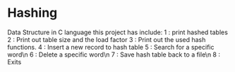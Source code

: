 # Hashing
Data Structure  in C language
this project has include:
 1 : print hashed tables
 2 : Print out table size and the load factor 
 3 : Print out the used hash functions.
4 : Insert a new record to hash table
5 : Search for a specific word\n
6 : Delete a specific word\n
7 : Save hash table back to a file\n
 8 : Exits 
